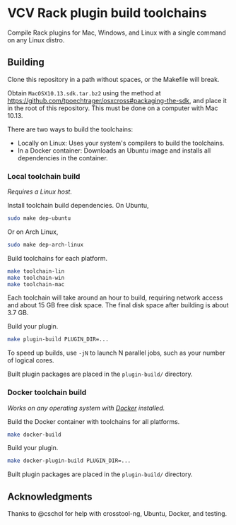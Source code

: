 # VCV Rack plugin build toolchains

Compile Rack plugins for Mac, Windows, and Linux with a single command on any Linux distro.

## Building

Clone this repository in a path without spaces, or the Makefile will break.

Obtain `MacOSX10.13.sdk.tar.bz2` using the method at https://github.com/tpoechtrager/osxcross#packaging-the-sdk, and place it in the root of this repository.
This must be done on a computer with Mac 10.13.

There are two ways to build the toolchains:
- Locally on Linux: Uses your system's compilers to build the toolchains.
- In a Docker container: Downloads an Ubuntu image and installs all dependencies in the container.

### Local toolchain build

*Requires a Linux host.*

Install toolchain build dependencies.
On Ubuntu,
```bash
sudo make dep-ubuntu
```
Or on Arch Linux,
```bash
sudo make dep-arch-linux
```

Build toolchains for each platform.
```bash
make toolchain-lin
make toolchain-win
make toolchain-mac
```
Each toolchain will take around an hour to build, requiring network access and about 15 GB free disk space.
The final disk space after building is about 3.7 GB.

Build your plugin.
```bash
make plugin-build PLUGIN_DIR=...
```
To speed up builds, use `-jN` to launch N parallel jobs, such as your number of logical cores.

Built plugin packages are placed in the `plugin-build/` directory.

### Docker toolchain build

*Works on any operating system with [Docker](https://www.docker.com/) installed.*

Build the Docker container with toolchains for all platforms.
```bash
make docker-build
```

Build your plugin.
```bash
make docker-plugin-build PLUGIN_DIR=...
```

Built plugin packages are placed in the `plugin-build/` directory.

## Acknowledgments

Thanks to @cschol for help with crosstool-ng, Ubuntu, Docker, and testing.
